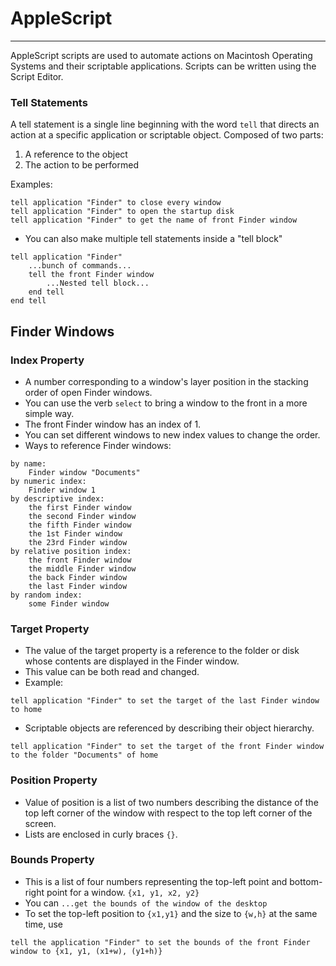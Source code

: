 # AppleScript
---

AppleScript scripts are used to automate actions on Macintosh Operating Systems and their scriptable applications. Scripts can be written using the Script Editor.

### Tell Statements
A tell statement is a single line beginning with the word `tell` that directs an action at a specific application or scriptable object. Composed of two parts:

1. A reference to the object
2. The action to be performed

Examples:

```applescript
tell application "Finder" to close every window
tell application "Finder" to open the startup disk
tell application "Finder" to get the name of front Finder window
```

* You can also make multiple tell statements inside a "tell block"

```applescript
tell application "Finder"
	...bunch of commands...
	tell the front Finder window
		...Nested tell block...
	end tell
end tell
```

## Finder Windows

### Index Property

* A number corresponding to a window's layer position in the stacking order of open Finder windows.
* You can use the verb `select` to bring a window to the front in a more simple way.
* The front Finder window has an index of 1.
* You can set different windows to new index values to change the order.
* Ways to reference Finder windows:

```
by name:
	Finder window "Documents"
by numeric index:
	Finder window 1
by descriptive index:
	the first Finder window
	the second Finder window
	the fifth Finder window
	the 1st Finder window
	the 23rd Finder window
by relative position index:
	the front Finder window
	the middle Finder window
	the back Finder window
	the last Finder window
by random index:
	some Finder window
```

### Target Property

* The value of the target property is a reference to the folder or disk whose contents are displayed in the Finder window. 
* This value can be both read and changed.
* Example:

```applescript
tell application "Finder" to set the target of the last Finder window to home
```

* Scriptable objects are referenced by describing their object hierarchy.

```applescript
tell application "Finder" to set the target of the front Finder window to the folder "Documents" of home
```

### Position Property

* Value of position is a list of two numbers describing the distance of the top left corner of the window with respect to the top left corner of the screen.
* Lists are enclosed in curly braces `{}`.


### Bounds Property

* This is a list of four numbers representing the top-left point and bottom-right point for a window. `{x1, y1, x2, y2}`
* You can `...get the bounds of the window of the desktop`
* To set the top-left position to `{x1,y1}` and the size to `{w,h}` at the same time, use 

```applescript
tell the application "Finder" to set the bounds of the front Finder window to {x1, y1, (x1+w), (y1+h)}
```

